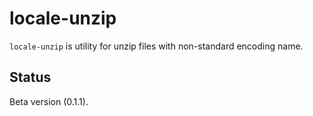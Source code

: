 locale-unzip
============

``locale-unzip`` is utility for unzip files with non-standard encoding name.


Status
------

Beta version (0.1.1).
